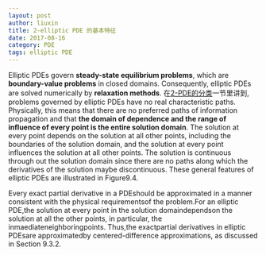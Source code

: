```yaml
---
layout: post
author: liuxin
title: 2-elliptic PDE 的基本特征 
date: 2017-08-16
category: PDE
tags: elliptic PDE
---
```


Elliptic PDEs govern **steady-state equilibrium problems**, which are **boundary-value problems** in closed domains. Consequently, elliptic PDEs are solved numerically by **relaxation methods**. 在[2-PDE的分类]()一节里讲到, problems governed by elliptic PDEs have no real characteristic paths. Physically, this means that there are no preferred paths of information propagation and that **the domain of dependence and the range of influence of every point is the entire solution domain**. The solution at every point depends on the solution at all other points, including the boundaries of the solution domain, and the solution at every point influences the solution at all other points. The solution is continuous through out the solution domain since there are no paths along which the derivatives of the solution maybe discontinuous. These general features of elliptic PDEs are illustrated in Figure9.4. 

Every exact partial derivative in a PDEshould be approximated in a manner consistent with the physical requirementsof the problem.For an elliptic PDE,the solution at every point in the solution domaindependson the solution at all the other points, in particular, the inmaediateneighboringpoints. Thus,the exactpartial derivatives in elliptic PDEsare approximatedby centered-difference approximations, as discussed in Section 9.3.2. 

